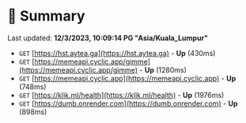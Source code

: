 # 📖 Summary
Last updated: **12/3/2023, 10:09:14 PG "Asia/Kuala_Lumpur"**

- `GET` [https://hst.aytea.ga](https://hst.aytea.ga) - **Up** (430ms)
- `GET` [https://memeapi.cyclic.app/gimme](https://memeapi.cyclic.app/gimme) - **Up** (1280ms)
- `GET` [https://memeapi.cyclic.app](https://memeapi.cyclic.app) - **Up** (748ms)
- `GET` [https://klik.ml/health](https://klik.ml/health) - **Up** (1976ms)
- `GET` [https://dumb.onrender.com](https://dumb.onrender.com) - **Up** (898ms)
